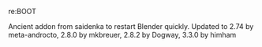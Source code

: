 re:BOOT

Ancient addon from saidenka to restart Blender quickly.
Updated to
2.74 by meta-androcto,
2.8.0 by mkbreuer,
2.8.2 by Dogway,
3.3.0 by himham